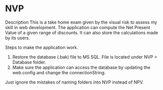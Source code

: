 # NVP

Description
  This is a take home exam given by the visual risk to assess my skill in web development. 
  The application can compute the Net Present Value of a given range of discounts. It can also store the calculations made by its users.

Steps to make the application work.
1. Restore the database (.bak) file to MS SQL. File is located under NVP > Database folder.
2. Make sure the application can access the database by updating the web.config and change the connectionString. 

Just ignore the mistakes of naming folders into NVP instead of NPV.
